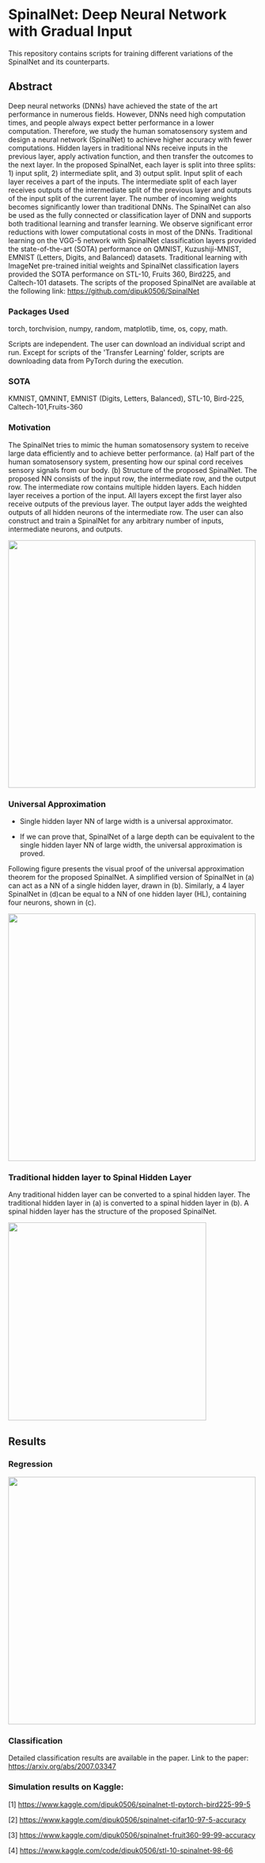 # SpinalNet: Deep Neural Network with Gradual Input

This repository contains scripts for training different variations of the SpinalNet and its counterparts.

## Abstract
Deep neural networks (DNNs) have achieved the state of the art performance in numerous fields. However, DNNs need high computation times, and people always expect better performance in a lower computation. Therefore, we study the human somatosensory system and design a neural network (SpinalNet) to achieve higher accuracy with fewer computations. Hidden layers in traditional NNs receive inputs in the previous layer, apply activation function, and then transfer the outcomes to the next layer. In the proposed SpinalNet, each layer is split into three splits: 1) input split, 2) intermediate split, and 3) output split. Input split of each layer receives a part of the inputs. The intermediate split of each layer receives outputs of the intermediate split of the previous layer and outputs of the input split of the current layer. The number of incoming weights becomes significantly lower than traditional DNNs. The SpinalNet can also be used as the fully connected or classification layer of DNN and supports both traditional learning and transfer learning. We observe significant error reductions with lower computational costs in most of the DNNs. Traditional learning on the VGG-5 network with SpinalNet classification layers provided the state-of-the-art (SOTA) performance on QMNIST, Kuzushiji-MNIST, EMNIST (Letters, Digits, and Balanced) datasets. Traditional learning with ImageNet pre-trained initial weights and SpinalNet classification layers provided the SOTA performance on STL-10, Fruits 360, Bird225, and Caltech-101 datasets. The scripts of the proposed SpinalNet are available at the following link: https://github.com/dipuk0506/SpinalNet


### Packages Used

torch, torchvision, numpy, random, matplotlib, time, os, copy, math.

Scripts are independent. The user can download an individual script and run. Except for scripts of the 'Transfer Learning' folder, scripts are downloading data from PyTorch during the execution.

### SOTA
KMNIST, QMNINT, EMNIST (Digits, Letters, Balanced), STL-10, Bird-225, Caltech-101,Fruits-360


### Motivation
The SpinalNet tries to mimic the human somatosensory system to receive large data efficiently and to achieve better performance. (a) Half part of the human somatosensory system, presenting how our spinal cord receives sensory signals from our body. (b) Structure of the proposed SpinalNet. The proposed NN consists of the input row, the intermediate row, and the output row. The intermediate row contains multiple hidden layers. Each hidden layer receives a portion of the input. All layers except the first layer also receive outputs of the previous layer. The output layer adds the weighted outputs of all hidden neurons of the intermediate row. The user can also construct and train a SpinalNet for any arbitrary number of inputs, intermediate neurons, and outputs.


<img src="https://github.com/dipuk0506/SpinalNet/blob/master/Human_sensory.png" width="500">


### Universal Approximation

- Single hidden layer NN of large width is a universal approximator.

- If we can prove that, SpinalNet of a large depth can be equivalent to the single hidden layer NN of large width, the universal approximation is proved.

Following figure presents the visual proof of the universal approximation theorem for the proposed SpinalNet. A simplified version of SpinalNet in (a) can act as a NN of a single hidden layer, drawn in (b). Similarly, a 4 layer SpinalNet in (d)can be equal to a NN of one hidden layer (HL), containing four neurons, shown in (c). 


<img src="https://github.com/dipuk0506/SpinalNet/blob/master/UA_one_layer.png" width="500">


### Traditional hidden layer to Spinal Hidden Layer

Any traditional hidden layer can be converted to a spinal hidden layer. The traditional hidden layer in (a) is converted to a spinal hidden layer in (b). A spinal hidden layer has the structure of the proposed SpinalNet.

<img src="https://github.com/dipuk0506/SpinalNet/blob/master/SpinalHL.png" width="400">

## Results
### Regression

<img src="https://github.com/dipuk0506/SpinalNet/blob/master/Spinal_Regression.png" width="500">

### Classification
Detailed classification results are available in the paper.
Link to the paper:  https://arxiv.org/abs/2007.03347

### Simulation results on Kaggle:
[1] https://www.kaggle.com/dipuk0506/spinalnet-tl-pytorch-bird225-99-5

[2] https://www.kaggle.com/dipuk0506/spinalnet-cifar10-97-5-accuracy

[3] https://www.kaggle.com/dipuk0506/spinalnet-fruit360-99-99-accuracy

[4] https://www.kaggle.com/code/dipuk0506/stl-10-spinalnet-98-66

